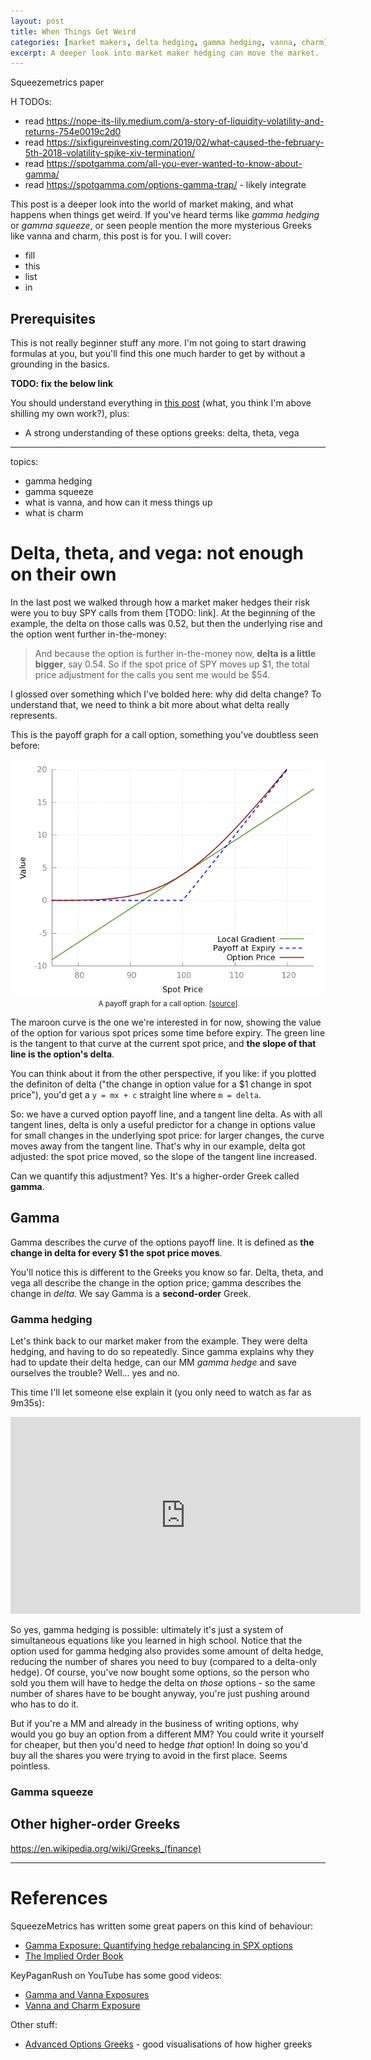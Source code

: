 ```yaml
---
layout: post
title: When Things Get Weird
categories: [market makers, delta hedging, gamma hedging, vanna, charm]
excerpt: A deeper look into market maker hedging can move the market.
---
```


Squeezemetrics paper

H TODOs:

- read https://nope-its-lily.medium.com/a-story-of-liquidity-volatility-and-returns-754e0019c2d0
- read https://sixfigureinvesting.com/2019/02/what-caused-the-february-5th-2018-volatility-spike-xiv-termination/
- read https://spotgamma.com/all-you-ever-wanted-to-know-about-gamma/
- read https://spotgamma.com/options-gamma-trap/ - likely integrate

This post is a deeper look into the world of market making, and what happens when things get weird. If you've heard terms like _gamma hedging_ or _gamma squeeze_, or seen people mention the more mysterious Greeks like vanna and charm, this post is for you. I will cover:

- fill
- this
- list
- in

## Prerequisites

This is not really beginner stuff any more. I'm not going to start drawing formulas at you, but you'll find this one much harder to get by without a grounding in the basics.

**TODO: fix the below link**

You should understand everything in [this post](understanding-NOPE) (what, you think I'm above shilling my own work?), plus:

- A strong understanding of these options greeks: delta, theta, vega


---

topics:

- gamma hedging
- gamma squeeze
- what is vanna, and how can it mess things up
- what is charm

# Delta, theta, and vega: not enough on their own

In the last post we walked through how a market maker hedges their risk were you to buy SPY calls from them [TODO: link]. At the beginning of the example, the delta on those calls was 0.52, but then the underlying rise and the option went further in-the-money:

> And because the option is further in-the-money now, **delta is a little bigger**, say 0.54. So if the spot price of SPY moves up $1, the total price adjustment for the calls you sent me would be $54.

I glossed over something which I've bolded here: why did delta change? To understand that, we need to think a bit more about what delta really represents.

This is the payoff graph for a call option, something you've doubtless seen before:

<p align="center">
<img src="../images/delta-call-option.png">
<small>A payoff graph for a call option. [<a href="https://www.tradingcampus.in/option-greeks/">source</a>]</small>
</p>

The maroon curve is the one we're interested in for now, showing the value of the option for various spot prices some time before expiry. The green line is the tangent to that curve at the current spot price, and **the slope of that line is the option's delta**.

You can think about it from the other perspective, if you like: if you plotted the definiton of delta ("the change in option value for a $1 change in spot price"), you'd get a `y = mx + c` straight line where `m = delta`.

So: we have a curved option payoff line, and a tangent line delta. As with all tangent lines, delta is only a useful predictor for a change in options value for small changes in the underlying spot price: for larger changes, the curve moves away from the tangent line. That's why in our example, delta got adjusted: the spot price moved, so the slope of the tangent line increased.

Can we quantify this adjustment? Yes. It's a higher-order Greek called **gamma**.

## Gamma

Gamma describes the _curve_ of the options payoff line. It is defined as **the change in delta for every $1 the spot price moves**.

You'll notice this is different to the Greeks you know so far. Delta, theta, and vega all describe the change in the option price; gamma describes the change in _delta_. We say Gamma is a **second-order** Greek.

### Gamma hedging

Let's think back to our market maker from the example. They were delta hedging, and having to do so repeatedly. Since gamma explains why they had to update their delta hedge, can our MM _gamma hedge_ and save ourselves the trouble? Well... yes and no.

This time I'll let someone else explain it (you only need to watch as far as 9m35s):

<p align="center">
<iframe width="560" height="315" src="https://www.youtube.com/embed/GCAM8UyCitE" frameborder="0" allow="accelerometer; autoplay; clipboard-write; encrypted-media; gyroscope; picture-in-picture" allowfullscreen></iframe>
</p>

So yes, gamma hedging is possible: ultimately it's just a system of simultaneous equations like you learned in high school. Notice that the option used for gamma hedging also provides some amount of delta hedge, reducing the number of shares you need to buy (compared to a delta-only hedge). Of course, you've now bought some options, so the person who sold you them will have to hedge the delta on _those_ options - so the same number of shares have to be bought anyway, you're just pushing around who has to do it.

But if you're a MM and already in the business of writing options, why would you go buy an option from a different MM? You could write it yourself for cheaper, but then you'd need to hedge _that_ option! In doing so you'd buy all the shares you were trying to avoid in the first place. Seems pointless.

### Gamma squeeze




## Other higher-order Greeks

https://en.wikipedia.org/wiki/Greeks_(finance)

---

# References

SqueezeMetrics has written some great papers on this kind of behaviour:

- [Gamma Exposure: Quantifying hedge rebalancing in SPX options](https://squeezemetrics.com/download/white_paper.pdf)
- [The Implied Order Book](https://squeezemetrics.com/download/The_Implied_Order_Book.pdf)

KeyPaganRush on YouTube has some good videos:

- [Gamma and Vanna Exposures](https://www.youtube.com/watch?v=zfkOCc2evEk)
- [Vanna and Charm Exposure](https://www.youtube.com/watch?v=-RhSCoElB9Y)

Other stuff:

- [Advanced Options Greeks](https://www.youtube.com/watch?v=ngweIHiKOUg) - good visualisations of how higher greeks 



